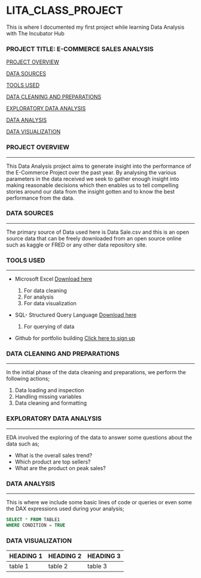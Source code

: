 # LITA_CLASS_PROJECT
This is where I documented my first project while learning Data Analysis with The Incubator Hub

### PROJECT TITLE: E-COMMERCE SALES ANALYSIS

[PROJECT OVERVIEW](#project-overview)

[DATA SOURCES](#data-sources)

[TOOLS USED](#tools-used)

[DATA CLEANING AND PREPARATIONS](#data-cleaning-and-preparations)

[EXPLORATORY DATA ANALYSIS](#exploratory-data-analysis)

[DATA ANALYSIS](#data-analysis)

[DATA VISUALIZATION](#data-visualization)

### PROJECT OVERVIEW
---
This Data Analysis project aims to generate insight into the performance of the E-Commerce Project over the past year. By analysing the various parameters in the data received we seek to gather enough insight into making reasonable decisions which then enables us to tell compelling stories around our data from the insight gotten and to know the best performance from the data.
 
### DATA SOURCES
---
The primary source of Data used here is Data Sale.csv and this is an open source data that can be freely downloaded from an open source online such as kaggle or FRED or any other data repository site. 

### TOOLS USED
---
- Microsoft Excel [Download here](https://www.microsoft.com)
  1. For data cleaning
  2. For analysis
  3. For data visualization
     
- SQL- Structured Query Language [Download here](https://www.microsoft.com/en-us/sql-server/sql-server-downloads?msockid=2b7beaf97efb6b170d9dfff87f1b6a9f)
  1. For querying of data
     
- Github for portfolio building [Click here to sign up](https://github.com/)

### DATA CLEANING AND PREPARATIONS
---
In the initial phase of the data cleaning and preparations, we perform the following actions;
1. Data loading and inspection
2. Handling missing variables
3. Data cleaning and formatting

### EXPLORATORY DATA ANALYSIS
---
EDA involved the exploring of the data to answer some questions about the data such as;
- What is the overall sales trend?
- Which product are top sellers?
- What are the product on peak sales?

### DATA ANALYSIS
---
This is where we include some basic lines of code or queries or even some the DAX expressions used during your analysis;

```SQL
SELECT * FROM TABLE1
WHERE CONDITION = TRUE
``` 
### DATA VISUALIZATION


|HEADING 1|HEADING 2|HEADING 3|
|---------|---------|---------|
| table 1 | table 2 | table 3 |

